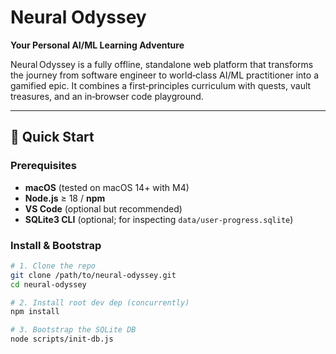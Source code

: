 # Neural Odyssey

**Your Personal AI/ML Learning Adventure**

Neural Odyssey is a fully offline, standalone web platform that transforms the journey from software engineer to world‑class AI/ML practitioner into a gamified epic. It combines a first‑principles curriculum with quests, vault treasures, and an in‑browser code playground.

---

## 🚀 Quick Start

### Prerequisites
- **macOS** (tested on macOS 14+ with M4)
- **Node.js** ≥ 18 / **npm**
- **VS Code** (optional but recommended)
- **SQLite3 CLI** (optional; for inspecting `data/user-progress.sqlite`)

### Install & Bootstrap

```bash
# 1. Clone the repo
git clone /path/to/neural-odyssey.git
cd neural-odyssey

# 2. Install root dev dep (concurrently)
npm install

# 3. Bootstrap the SQLite DB
node scripts/init-db.js
